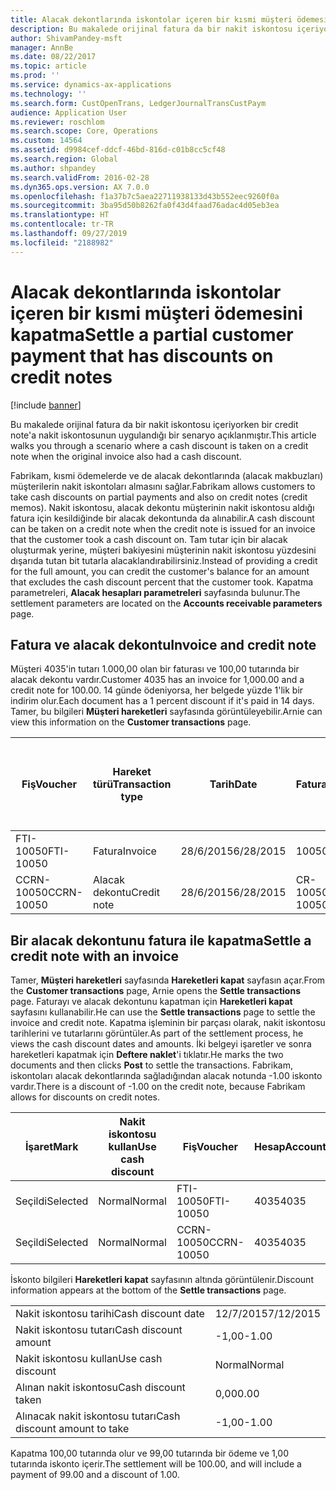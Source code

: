 ```yaml
---
title: Alacak dekontlarında iskontolar içeren bir kısmi müşteri ödemesini kapatma
description: Bu makalede orijinal fatura da bir nakit iskontosu içeriyorken bir credit note'a nakit iskontosunun uygulandığı bir senaryo açıklanmıştır.
author: ShivamPandey-msft
manager: AnnBe
ms.date: 08/22/2017
ms.topic: article
ms.prod: ''
ms.service: dynamics-ax-applications
ms.technology: ''
ms.search.form: CustOpenTrans, LedgerJournalTransCustPaym
audience: Application User
ms.reviewer: roschlom
ms.search.scope: Core, Operations
ms.custom: 14564
ms.assetid: d9984cef-ddcf-46bd-816d-c01b8cc5cf48
ms.search.region: Global
ms.author: shpandey
ms.search.validFrom: 2016-02-28
ms.dyn365.ops.version: AX 7.0.0
ms.openlocfilehash: f1a37b7c5aea22711938133d43b552eec9260f0a
ms.sourcegitcommit: 3ba95d50b8262fa0f43d4faad76adac4d05eb3ea
ms.translationtype: HT
ms.contentlocale: tr-TR
ms.lasthandoff: 09/27/2019
ms.locfileid: "2188982"
---
```

# <a name="settle-a-partial-customer-payment-that-has-discounts-on-credit-notes"></a><span data-ttu-id="c56db-103">Alacak dekontlarında iskontolar içeren bir kısmi müşteri ödemesini kapatma</span><span class="sxs-lookup"><span data-stu-id="c56db-103">Settle a partial customer payment that has discounts on credit notes</span></span>

[!include [banner](../includes/banner.md)]

<span data-ttu-id="c56db-104">Bu makalede orijinal fatura da bir nakit iskontosu içeriyorken bir credit note'a nakit iskontosunun uygulandığı bir senaryo açıklanmıştır.</span><span class="sxs-lookup"><span data-stu-id="c56db-104">This article walks you through a scenario where a cash discount is taken on a credit note when the original invoice also had a cash discount.</span></span> 

<span data-ttu-id="c56db-105">Fabrikam, kısmi ödemelerde ve de alacak dekontlarında (alacak makbuzları) müşterilerin nakit iskontoları almasını sağlar.</span><span class="sxs-lookup"><span data-stu-id="c56db-105">Fabrikam allows customers to take cash discounts on partial payments and also on credit notes (credit memos).</span></span> <span data-ttu-id="c56db-106">Nakit iskontosu, alacak dekontu müşterinin nakit iskontosu aldığı fatura için kesildiğinde bir alacak dekontunda da alınabilir.</span><span class="sxs-lookup"><span data-stu-id="c56db-106">A cash discount can be taken on a credit note when the credit note is issued for an invoice that the customer took a cash discount on.</span></span> <span data-ttu-id="c56db-107">Tam tutar için bir alacak oluşturmak yerine, müşteri bakiyesini müşterinin nakit iskontosu yüzdesini dışarıda tutan bit tutarla alacaklandırabilirsiniz.</span><span class="sxs-lookup"><span data-stu-id="c56db-107">Instead of providing a credit for the full amount, you can credit the customer's balance for an amount that excludes the cash discount percent that the customer took.</span></span> <span data-ttu-id="c56db-108">Kapatma parametreleri, **Alacak hesapları parametreleri** sayfasında bulunur.</span><span class="sxs-lookup"><span data-stu-id="c56db-108">The settlement parameters are located on the **Accounts receivable parameters** page.</span></span>

## <a name="invoice-and-credit-note"></a><span data-ttu-id="c56db-109">Fatura ve alacak dekontu</span><span class="sxs-lookup"><span data-stu-id="c56db-109">Invoice and credit note</span></span>
<span data-ttu-id="c56db-110">Müşteri 4035'in tutarı 1.000,00 olan bir faturası ve 100,00 tutarında bir alacak dekontu vardır.</span><span class="sxs-lookup"><span data-stu-id="c56db-110">Customer 4035 has an invoice for 1,000.00 and a credit note for 100.00.</span></span> <span data-ttu-id="c56db-111">14 günde ödeniyorsa, her belgede yüzde 1'lik bir indirim olur.</span><span class="sxs-lookup"><span data-stu-id="c56db-111">Each document has a 1 percent discount if it's paid in 14 days.</span></span> <span data-ttu-id="c56db-112">Tamer, bu bilgileri **Müşteri hareketleri** sayfasında görüntüleyebilir.</span><span class="sxs-lookup"><span data-stu-id="c56db-112">Arnie can view this information on the **Customer transactions** page.</span></span>

| <span data-ttu-id="c56db-113">Fiş</span><span class="sxs-lookup"><span data-stu-id="c56db-113">Voucher</span></span>    | <span data-ttu-id="c56db-114">Hareket türü</span><span class="sxs-lookup"><span data-stu-id="c56db-114">Transaction type</span></span> | <span data-ttu-id="c56db-115">Tarih</span><span class="sxs-lookup"><span data-stu-id="c56db-115">Date</span></span>      | <span data-ttu-id="c56db-116">Fatura</span><span class="sxs-lookup"><span data-stu-id="c56db-116">Invoice</span></span>  | <span data-ttu-id="c56db-117">Hareket para birimi borcundaki tutar</span><span class="sxs-lookup"><span data-stu-id="c56db-117">Amount in transaction currency debit</span></span> | <span data-ttu-id="c56db-118">Hareket para birimi alacağındaki tutar</span><span class="sxs-lookup"><span data-stu-id="c56db-118">Amount in transaction currency credit</span></span> | <span data-ttu-id="c56db-119">Kalan</span><span class="sxs-lookup"><span data-stu-id="c56db-119">Balance</span></span>  | <span data-ttu-id="c56db-120">Para Birimi</span><span class="sxs-lookup"><span data-stu-id="c56db-120">Currency</span></span> |
|------------|------------------|-----------|----------|--------------------------------------|---------------------------------------|----------|----------|
| <span data-ttu-id="c56db-121">FTI-10050</span><span class="sxs-lookup"><span data-stu-id="c56db-121">FTI-10050</span></span>  | <span data-ttu-id="c56db-122">Fatura</span><span class="sxs-lookup"><span data-stu-id="c56db-122">Invoice</span></span>          | <span data-ttu-id="c56db-123">28/6/2015</span><span class="sxs-lookup"><span data-stu-id="c56db-123">6/28/2015</span></span> | <span data-ttu-id="c56db-124">10050</span><span class="sxs-lookup"><span data-stu-id="c56db-124">10050</span></span>    | <span data-ttu-id="c56db-125">1.000,00</span><span class="sxs-lookup"><span data-stu-id="c56db-125">1,000.00</span></span>                             |                                       | <span data-ttu-id="c56db-126">1.000,00</span><span class="sxs-lookup"><span data-stu-id="c56db-126">1,000.00</span></span> | <span data-ttu-id="c56db-127">ABD Doları</span><span class="sxs-lookup"><span data-stu-id="c56db-127">USD</span></span>      |
| <span data-ttu-id="c56db-128">CCRN-10050</span><span class="sxs-lookup"><span data-stu-id="c56db-128">CCRN-10050</span></span> | <span data-ttu-id="c56db-129">Alacak dekontu</span><span class="sxs-lookup"><span data-stu-id="c56db-129">Credit note</span></span>      | <span data-ttu-id="c56db-130">28/6/2015</span><span class="sxs-lookup"><span data-stu-id="c56db-130">6/28/2015</span></span> | <span data-ttu-id="c56db-131">CR-10050</span><span class="sxs-lookup"><span data-stu-id="c56db-131">CR-10050</span></span> |                                      | <span data-ttu-id="c56db-132">100,00</span><span class="sxs-lookup"><span data-stu-id="c56db-132">100.00</span></span>                                | <span data-ttu-id="c56db-133">-100,00</span><span class="sxs-lookup"><span data-stu-id="c56db-133">-100.00</span></span>  | <span data-ttu-id="c56db-134">ABD Doları</span><span class="sxs-lookup"><span data-stu-id="c56db-134">USD</span></span>      |

## <a name="settle-a-credit-note-with-an-invoice"></a><span data-ttu-id="c56db-135">Bir alacak dekontunu fatura ile kapatma</span><span class="sxs-lookup"><span data-stu-id="c56db-135">Settle a credit note with an invoice</span></span>
<span data-ttu-id="c56db-136">Tamer, **Müşteri hareketleri** sayfasında **Hareketleri kapat** sayfasın açar.</span><span class="sxs-lookup"><span data-stu-id="c56db-136">From the **Customer transactions** page, Arnie opens the **Settle transactions** page.</span></span> <span data-ttu-id="c56db-137">Faturayı ve alacak dekontunu kapatman için **Hareketleri kapat** sayfasını kullanabilir.</span><span class="sxs-lookup"><span data-stu-id="c56db-137">He can use the **Settle transactions** page to settle the invoice and credit note.</span></span> <span data-ttu-id="c56db-138">Kapatma işleminin bir parçası olarak, nakit iskontosu tarihlerini ve tutarlarını görüntüler.</span><span class="sxs-lookup"><span data-stu-id="c56db-138">As part of the settlement process, he views the cash discount dates and amounts.</span></span> <span data-ttu-id="c56db-139">İki belgeyi işaretler ve sonra hareketleri kapatmak için **Deftere naklet**'i tıklatır.</span><span class="sxs-lookup"><span data-stu-id="c56db-139">He marks the two documents and then clicks **Post** to settle the transactions.</span></span> <span data-ttu-id="c56db-140">Fabrikam, iskontoları alacak dekontlarında sağladığından alacak notunda -1.00 iskonto vardır.</span><span class="sxs-lookup"><span data-stu-id="c56db-140">There is a discount of -1.00 on the credit note, because Fabrikam allows for discounts on credit notes.</span></span>

| <span data-ttu-id="c56db-141">İşaret</span><span class="sxs-lookup"><span data-stu-id="c56db-141">Mark</span></span>     | <span data-ttu-id="c56db-142">Nakit iskontosu kullan</span><span class="sxs-lookup"><span data-stu-id="c56db-142">Use cash discount</span></span> | <span data-ttu-id="c56db-143">Fiş</span><span class="sxs-lookup"><span data-stu-id="c56db-143">Voucher</span></span>    | <span data-ttu-id="c56db-144">Hesap</span><span class="sxs-lookup"><span data-stu-id="c56db-144">Account</span></span> | <span data-ttu-id="c56db-145">Tarih</span><span class="sxs-lookup"><span data-stu-id="c56db-145">Date</span></span>      | <span data-ttu-id="c56db-146">Vade tarihi</span><span class="sxs-lookup"><span data-stu-id="c56db-146">Due date</span></span>  | <span data-ttu-id="c56db-147">Fatura</span><span class="sxs-lookup"><span data-stu-id="c56db-147">Invoice</span></span>  | <span data-ttu-id="c56db-148">Hareket para birimi cinsinden tutar</span><span class="sxs-lookup"><span data-stu-id="c56db-148">Amount in transaction currency</span></span> | <span data-ttu-id="c56db-149">Para Birimi</span><span class="sxs-lookup"><span data-stu-id="c56db-149">Currency</span></span> | <span data-ttu-id="c56db-150">Kapatılacak tutar</span><span class="sxs-lookup"><span data-stu-id="c56db-150">Amount to settle</span></span> |
|----------|-------------------|------------|---------|-----------|-----------|----------|--------------------------------|----------|------------------|
| <span data-ttu-id="c56db-151">Seçildi</span><span class="sxs-lookup"><span data-stu-id="c56db-151">Selected</span></span> | <span data-ttu-id="c56db-152">Normal</span><span class="sxs-lookup"><span data-stu-id="c56db-152">Normal</span></span>            | <span data-ttu-id="c56db-153">FTI-10050</span><span class="sxs-lookup"><span data-stu-id="c56db-153">FTI-10050</span></span>  | <span data-ttu-id="c56db-154">4035</span><span class="sxs-lookup"><span data-stu-id="c56db-154">4035</span></span>    | <span data-ttu-id="c56db-155">28/6/2015</span><span class="sxs-lookup"><span data-stu-id="c56db-155">6/28/2015</span></span> | <span data-ttu-id="c56db-156">28/7/2015</span><span class="sxs-lookup"><span data-stu-id="c56db-156">7/28/2015</span></span> | <span data-ttu-id="c56db-157">10050</span><span class="sxs-lookup"><span data-stu-id="c56db-157">10050</span></span>    | <span data-ttu-id="c56db-158">1.000,00</span><span class="sxs-lookup"><span data-stu-id="c56db-158">1,000.00</span></span>                       | <span data-ttu-id="c56db-159">ABD Doları</span><span class="sxs-lookup"><span data-stu-id="c56db-159">USD</span></span>      | <span data-ttu-id="c56db-160">990,00</span><span class="sxs-lookup"><span data-stu-id="c56db-160">990.00</span></span>           |
| <span data-ttu-id="c56db-161">Seçildi</span><span class="sxs-lookup"><span data-stu-id="c56db-161">Selected</span></span> | <span data-ttu-id="c56db-162">Normal</span><span class="sxs-lookup"><span data-stu-id="c56db-162">Normal</span></span>            | <span data-ttu-id="c56db-163">CCRN-10050</span><span class="sxs-lookup"><span data-stu-id="c56db-163">CCRN-10050</span></span> | <span data-ttu-id="c56db-164">4035</span><span class="sxs-lookup"><span data-stu-id="c56db-164">4035</span></span>    | <span data-ttu-id="c56db-165">28/6/2015</span><span class="sxs-lookup"><span data-stu-id="c56db-165">6/28/2015</span></span> | <span data-ttu-id="c56db-166">28/7/2015</span><span class="sxs-lookup"><span data-stu-id="c56db-166">7/28/2015</span></span> | <span data-ttu-id="c56db-167">CR-10050</span><span class="sxs-lookup"><span data-stu-id="c56db-167">CR-10050</span></span> | <span data-ttu-id="c56db-168">-100,00</span><span class="sxs-lookup"><span data-stu-id="c56db-168">-100.00</span></span>                        | <span data-ttu-id="c56db-169">ABD Doları</span><span class="sxs-lookup"><span data-stu-id="c56db-169">USD</span></span>      | <span data-ttu-id="c56db-170">-99,00</span><span class="sxs-lookup"><span data-stu-id="c56db-170">-99.00</span></span>           |

<span data-ttu-id="c56db-171">İskonto bilgileri **Hareketleri kapat** sayfasının altında görüntülenir.</span><span class="sxs-lookup"><span data-stu-id="c56db-171">Discount information appears at the bottom of the **Settle transactions** page.</span></span>

|                              |           |
|------------------------------|-----------|
| <span data-ttu-id="c56db-172">Nakit iskontosu tarihi</span><span class="sxs-lookup"><span data-stu-id="c56db-172">Cash discount date</span></span>           | <span data-ttu-id="c56db-173">12/7/2015</span><span class="sxs-lookup"><span data-stu-id="c56db-173">7/12/2015</span></span> |
| <span data-ttu-id="c56db-174">Nakit iskontosu tutarı</span><span class="sxs-lookup"><span data-stu-id="c56db-174">Cash discount amount</span></span>         | <span data-ttu-id="c56db-175">-1,00</span><span class="sxs-lookup"><span data-stu-id="c56db-175">-1.00</span></span>     |
| <span data-ttu-id="c56db-176">Nakit iskontosu kullan</span><span class="sxs-lookup"><span data-stu-id="c56db-176">Use cash discount</span></span>            | <span data-ttu-id="c56db-177">Normal</span><span class="sxs-lookup"><span data-stu-id="c56db-177">Normal</span></span>    |
| <span data-ttu-id="c56db-178">Alınan nakit iskontosu</span><span class="sxs-lookup"><span data-stu-id="c56db-178">Cash discount taken</span></span>          | <span data-ttu-id="c56db-179">0,00</span><span class="sxs-lookup"><span data-stu-id="c56db-179">0.00</span></span>      |
| <span data-ttu-id="c56db-180">Alınacak nakit iskontosu tutarı</span><span class="sxs-lookup"><span data-stu-id="c56db-180">Cash discount amount to take</span></span> | <span data-ttu-id="c56db-181">-1,00</span><span class="sxs-lookup"><span data-stu-id="c56db-181">-1.00</span></span>     |

<span data-ttu-id="c56db-182">Kapatma 100,00 tutarında olur ve 99,00 tutarında bir ödeme ve 1,00 tutarında iskonto içerir.</span><span class="sxs-lookup"><span data-stu-id="c56db-182">The settlement will be 100.00, and will include a payment of 99.00 and a discount of 1.00.</span></span>



